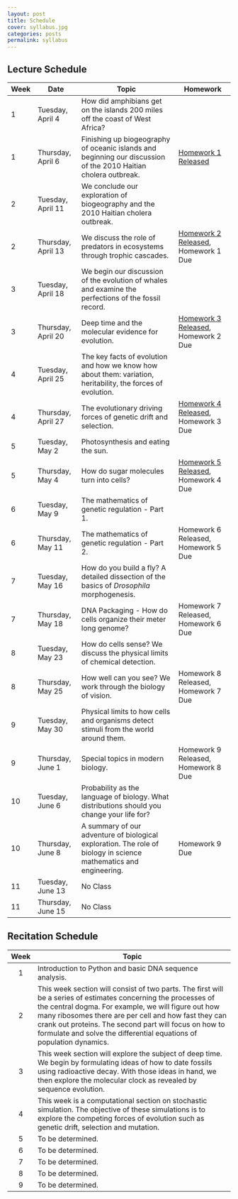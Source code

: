```yaml
---
layout: post
title: Schedule
cover: syllabus.jpg
categories: posts
permalink: syllabus
---
```



## Lecture Schedule

| Week | Date | Topic | Homework |
| -- | -- | -- | -- |
| 1 | Tuesday, April 4 | How did amphibians get on the islands 200 miles off the coast of West Africa?| |
| 1 | Thursday, April 6 | Finishing up biogeography of oceanic islands and beginning our discussion of the 2010 Haitian cholera outbreak. | [Homework 1 Released](http://www.rpgroup.caltech.edu/courses/bi1_2017/homework/hw1_biogeography_Sp2017.pdf) |
| 2 | Tuesday, April 11 | We conclude our exploration of biogeography and the 2010 Haitian cholera outbreak. | |
| 2 | Thursday, April 13 | We discuss the role of predators in ecosystems through trophic cascades.| [Homework 2 Released](http://www.rpgroup.caltech.edu/courses/bi1_2017/homework/hw2_trophic_cascades_Sp2017.pdf), Homework 1 Due |
| 3 | Tuesday, April 18 | We begin our discussion of the evolution of whales and examine the perfections of the fossil record. | |
| 3 | Thursday, April 20 | Deep time and the molecular evidence for evolution. | [Homework 3 Released](http://www.rpgroup.caltech.edu/courses/bi1_2017/homework/hw3_evolution_Sp2017.pdf), Homework 2 Due |
| 4 | Tuesday, April 25 | The key facts of evolution and how we know how about them: variation, heritability, the forces of evolution. | |
| 4 | Thursday, April 27 | The evolutionary driving forces of genetic drift and selection. | [Homework 4 Released](http://www.rpgroup.caltech.edu/courses/bi1_2017/homework/hw4_pop_gen_Sp2017.pdf), Homework 3 Due |
| 5 | Tuesday, May 2 | Photosynthesis and eating the sun. | |
| 5 | Thursday, May 4 | How do sugar molecules turn into cells?  | [Homework 5 Released](http://www.rpgroup.caltech.edu/courses/bi1_2017/homework/hw5_photosynthesis_Sp2017.pdf), Homework 4 Due |
| 6 | Tuesday, May 9 | The mathematics of genetic regulation - Part 1. | |
| 6 | Thursday, May 11 | The mathematics of genetic regulation - Part 2. | Homework 6 Released, Homework 5 Due |
| 7 | Tuesday, May 16 |  How do you build a fly? A detailed dissection of the basics of *Drosophila* morphogenesis. | |
| 7 | Thursday, May 18 | DNA Packaging - How do cells organize their meter long genome? | Homework 7 Released, Homework 6 Due |
| 8 | Tuesday, May 23 | How do cells sense? We discuss the physical limits of chemical detection. | |
| 8 | Thursday, May 25 | How well can you see? We work through the biology of vision. | Homework 8 Released, Homework 7 Due |
| 9 | Tuesday, May 30 |  Physical limits to how cells and organisms detect stimuli from the world around them. | |
| 9 | Thursday, June 1 | Special topics in modern biology. | Homework 9 Released, Homework 8 Due |
| 10 | Tuesday, June 6 | Probability as the language of biology. What distributions should you change your life for? | |
| 10 | Thursday, June 8| A summary of our adventure of biological exploration. The role of biology in science mathematics and engineering. |  Homework 9 Due |
| 11 | Tuesday, June 13 | No Class | |
| 11 | Thursday, June 15 | No Class | |


## Recitation Schedule

| Week | Topic |
| :--: | -- |
| 1 | Introduction to Python and basic DNA sequence analysis. |
| 2 | This week section will consist of two parts.  The first will be a series of estimates concerning the processes of the central dogma.  For example, we will figure out how many ribosomes there are per cell and how fast they can crank out proteins. The second part will focus on how to formulate and solve the differential equations of population dynamics. |
| 3 | This week section will explore the subject of deep time.  We begin by formulating ideas of how to date fossils using radioactive decay.  With those ideas in hand, we then explore the molecular clock as revealed by sequence evolution. |
| 4 |  This week is a computational section on stochastic simulation.  The objective of these simulations is to explore the competing forces of evolution such as genetic drift, selection and mutation. |
| 5 | To be determined. |
| 6 | To be determined. |
| 7 | To be determined. |
| 8 | To be determined. |
| 9 | To be determined. |
